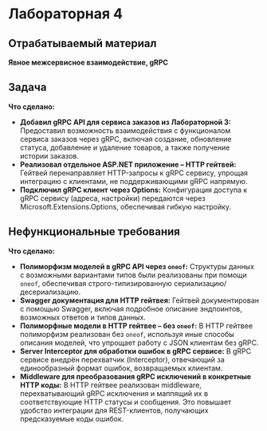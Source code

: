 # Лабораторная 4

## Отрабатываемый материал

**Явное межсервисное взаимодействие, gRPC**

## Задача

**Что сделано:**
- **Добавил gRPC API для сервиса заказов из Лабораторной 3:**
  Предоставил возможность взаимодействия с функционалом сервиса заказов через gRPC, включая создание, обновление статуса, добавление и удаление товаров, а также получение истории заказов.
- **Реализовал отдельное ASP.NET приложение – HTTP гейтвей:**
  Гейтвей перенаправляет HTTP-запросы к gRPC сервису, упрощая интеграцию с клиентами, не поддерживающими gRPC напрямую.
- **Подключил gRPC клиент через Options:**
  Конфигурация доступа к gRPC сервису (адреса, настройки) передаются через Microsoft.Extensions.Options, обеспечивая гибкую настройку.

## Нефункциональные требования

**Что сделано:**
- **Полиморфизм моделей в gRPC API через `oneof`:**
  Структуры данных с возможными вариантами типов были реализованы при помощи `oneof`, обеспечивая строго-типизированную сериализацию/десериализацию.
- **Swagger документация для HTTP гейтвея:**
  Гейтвей документирован с помощью Swagger, включая подробное описание эндпоинтов, возможных ответов и типов данных.
- **Полиморфные модели в HTTP гейтвее – без `oneof`:**
  В HTTP гейтвее полиморфизм реализован без `oneof`, используя иные способы описания моделей, что упрощает работу с JSON клиентам без gRPC.
- **Server Interceptor для обработки ошибок в gRPC сервисе:**
  В gRPC сервисе внедрён перехватчик (Interceptor), отвечающий за единообразный формат ошибок, возвращаемых клиентам.
- **Middleware для преобразования gRPC исключений в конкретные HTTP коды:**
  В HTTP гейтвее реализован middleware, перехватывающий gRPC исключения и маппящий их в соответствующие HTTP статусы и сообщения. Это повышает удобство интеграции для REST-клиентов, получающих предсказуемые коды ошибок.
